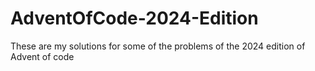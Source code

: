 # AdventOfCode-2024-Edition
These are my solutions for some of the problems of the 2024 edition of Advent of code
